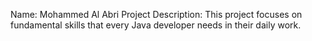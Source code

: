 Name: Mohammed Al Abri
Project Description: This project focuses on fundamental skills that every Java developer needs in their daily work.